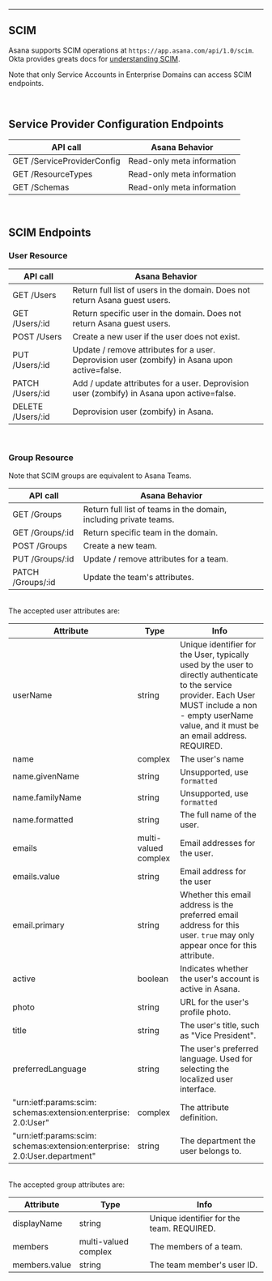 <hr>
<section>

# SCIM


Asana supports SCIM operations at `https://app.asana.com/api/1.0/scim`. Okta provides greats docs for 
[understanding SCIM](https://developer.okta.com/docs/concepts/scim/).

Note that only Service Accounts in Enterprise Domains can access SCIM endpoints.

<br />

## Service Provider Configuration Endpoints

|API call|Asana Behavior|
|--------|--------------|
|GET /ServiceProviderConfig|Read-only meta information|
|GET /ResourceTypes|Read-only meta information|
|GET /Schemas|Read-only meta information|

<br />

## SCIM Endpoints

### User Resource

|API call|Asana Behavior|
|--------|--------------|
|GET /Users|Return full list of users in the domain.  Does not return Asana guest users.|
|GET /Users/:id|Return specific user in the domain.  Does not return Asana guest users.|
|POST /Users|Create a new user if the user does not exist.|
|PUT /Users/:id|Update / remove attributes for a user. Deprovision user (zombify) in Asana upon active=false.|
|PATCH /Users/:id|Add / update attributes for a user. Deprovision user (zombify) in Asana upon active=false.|
|DELETE /Users/:id|Deprovision user (zombify) in Asana.|

<br />

### Group Resource
Note that SCIM groups are equivalent to Asana Teams.

|API call|Asana Behavior|
|--------|--------------|
|GET /Groups|Return full list of teams in the domain, including private teams.|
|GET /Groups/:id|Return specific team in the domain. |
|POST /Groups|Create a new team.|
|PUT /Groups/:id|Update / remove attributes for a team.|
|PATCH /Groups/:id|Update the team's attributes.|

<br />
The accepted user attributes are:

|Attribute|Type|Info|
|---------|----|----|
|userName|string|Unique identifier for the User, typically used by the user to directly authenticate to the service provider. Each User MUST include a non - empty userName value, and it must  be an email address. REQUIRED.|
|name|complex|The user's name|
|name.givenName|string|Unsupported, use `formatted`|
|name.familyName|string|Unsupported, use `formatted`|
|name.formatted|string|The full name of the user.|
|emails|multi-valued complex|Email addresses for the user.|
|emails.value|string|Email address for the user|
|email.primary|string|Whether this email address is the preferred email address for this user. `true` may only appear once for this  attribute.|
|active|boolean|Indicates whether the user's account is active in Asana.|
|photo|string|URL for the user's profile photo.|
|title|string|The user's title, such as "Vice President".|
|preferredLanguage|string|The user's preferred language. Used for selecting the localized user interface.|
|"urn:ietf:params:scim:<br>schemas:extension:enterprise:<br>2.0:User"|complex|The attribute definition.|
|"urn:ietf:params:scim:<br>schemas:extension:enterprise:<br>2.0:User.department"|string|The department the user belongs to.|


<br />
The accepted group attributes are:

|Attribute|Type|Info|
|---------|----|----|
|displayName|string|Unique identifier for the team. REQUIRED.|
|members|multi-valued complex|The members of a team.|
|members.value|string|The team member's user ID.|

</section>
